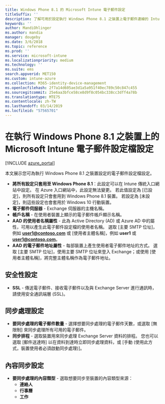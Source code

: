 ```yaml
---
title: Windows Phone 8.1 的 Microsoft Intune 電子郵件設定
titleSuffix: ''
description: 了解可用於設定執行 Windows Phone 8.1 之裝置上電子郵件連線的 Intune 設定。
keywords: ''
author: MandiOhlinger
ms.author: mandia
manager: dougeby
ms.date: 3/6/2018
ms.topic: reference
ms.prod: ''
ms.service: microsoft-intune
ms.localizationpriority: medium
ms.technology: ''
ms.suite: ems
search.appverid: MET150
ms.custom: intune-azure
ms.collection: M365-identity-device-management
ms.openlocfilehash: 2f7a14d605ae3d1a5a951f40ec789c50c847c455
ms.sourcegitcommit: 25e6aa3bfce58ce8d9f8c054bc338cc3dff4a78b
ms.translationtype: MTE75
ms.contentlocale: zh-TW
ms.lasthandoff: 03/14/2019
ms.locfileid: "57565701"
---
```

# <a name="email-profile-settings-in-microsoft-intune-for-devices-running-windows-phone-81"></a>在執行 Windows Phone 8.1 之裝置上的 Microsoft Intune 電子郵件設定檔設定

[!INCLUDE [azure_portal](./includes/azure_portal.md)]

本文展示您可為執行 Windows Phone 8.1 之裝置設定的電子郵件設定檔設定。


- **將所有設定只套用至 Windows Phone 8.1**：此設定可以在 Intune 傳統入口網站中設定。 在 Azure 入口網站中，此設定無法變更。 若此值設定為 [已設定]，則所有設定只會套用到 Windows Phone 8.1 裝置。 若設定為 [未設定]，則這些設定也會套用於 Windows 10 行動裝置。
- **電子郵件伺服器** - Exchange 伺服器的主機名稱。
- **帳戶名稱** - 在使用者裝置上顯示的電子郵件帳戶顯示名稱。
- **AAD 的使用者名稱屬性** - 此為 Active Directory (AD) 或 Azure AD 中的屬性，可用以產生此電子郵件設定檔的使用者名稱。 選取 [主要 SMTP 位址]，例如 **user1@contoso.com** 或 [使用者主體名稱]，例如 **user1** 或 **user1@contoso.com**。
- **AAD 的電子郵件地址屬性** - 每部裝置上產生使用者電子郵件地址的方式。 選取 [主要 SMTP 位址]，使用主要 SMTP 位址來登入 Exchange；或使用 [使用者主體名稱]，將完整主體名稱作為電子郵件地址。


## <a name="security-settings"></a>安全性設定

- **SSL** - 傳送電子郵件、接收電子郵件以及與 Exchange Server 進行通訊時，請使用安全通訊端層 (SSL)。



## <a name="synchronization-settings"></a>同步處理設定

- **要同步處理的電子郵件數量** - 選擇想要同步處理的電子郵件天數，或選取 [無限制] 來同步處理所有可用的電子郵件。
- **同步排程** - 選取裝置用來同步處理 Exchange Server 資料的排程。 您也可以選取 [郵件送達時] 以在資料到達時立即同步處理資料，或 [手動 (使用此方式，裝置使用者必須啟動同步處理)]。

## <a name="content-sync-settings"></a>內容同步設定

- **要同步處理的內容類型** - 選取想要同步至裝置的內容類型來源：
    - **連絡人**
    - **行事曆**
    - **工作**
